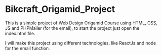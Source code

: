# Bikcraft_Origamid_Project

This is a simple project of Web Design Origamid Course using HTML, CSS, JS and PHPMailer (for the email), 
to start the project just open the index.html file.

I will make this project using different technologies, like ReactJs and node for the email function.
